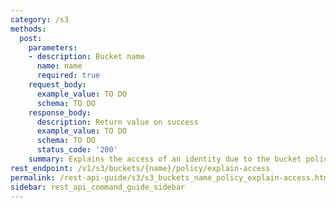 ```yaml
---
category: /s3
methods:
  post:
    parameters:
    - description: Bucket name
      name: name
      required: true
    request_body:
      example_value: TO DO
      schema: TO DO
    response_body:
      description: Return value on success
      example_value: TO DO
      schema: TO DO
      status_code: '200'
    summary: Explains the access of an identity due to the bucket policy.
rest_endpoint: /v1/s3/buckets/{name}/policy/explain-access
permalink: /rest-api-guide/s3/s3_buckets_name_policy_explain-access.html
sidebar: rest_api_command_guide_sidebar
---
```

